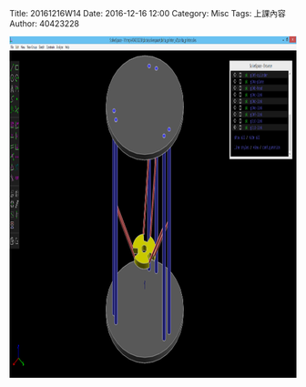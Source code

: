 Title: 20161216W14
Date: 2016-12-16 12:00
Category: Misc
Tags: 上課內容
Author: 40423228


<img src="./../data/delta_printer.png" height="600" width="800" />